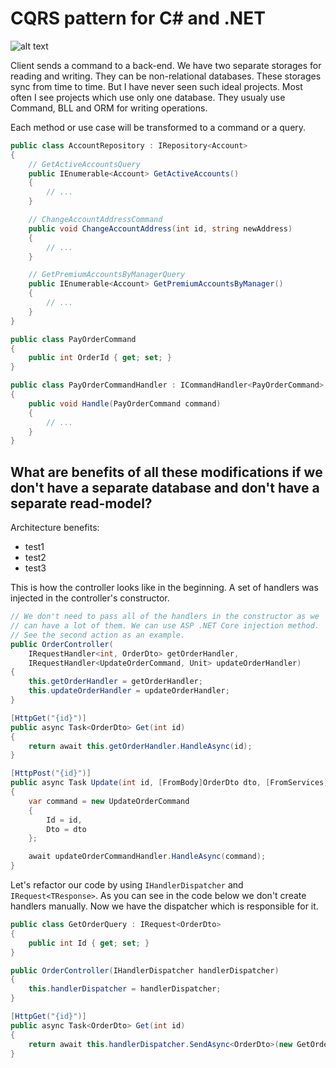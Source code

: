 # CQRS pattern for C# and .NET

![alt text](https://habrastorage.org/getpro/habr/post_images/d4d/f93/26b/d4df9326bc3d3794857462bae9abe30e.svg)

Client sends a command to a back-end. We have two separate storages for reading and writing. They can be non-relational databases. These storages sync from time to time. But I have never seen such ideal projects. Most often I see projects which use only one database. They usualy use Command, BLL and ORM for writing operations.

Each method or use case will be transformed to a command or a query.

```cs
public class AccountRepository : IRepository<Account>
{
    // GetActiveAccountsQuery
    public IEnumerable<Account> GetActiveAccounts()
    {
        // ...
    }

    // ChangeAccountAddressCommand
    public void ChangeAccountAddress(int id, string newAddress)
    {
        // ...
    }

    // GetPremiumAccountsByManagerQuery
    public IEnumerable<Account> GetPremiumAccountsByManager()
    {
        // ...
    }
}
```

```csharp
public class PayOrderCommand
{
    public int OrderId { get; set; }
}

public class PayOrderCommandHandler : ICommandHandler<PayOrderCommand>
{
    public void Handle(PayOrderCommand command)
    {
        // ...
    }
}
```

## What are benefits of all these modifications if we don't have a separate database and don't have a separate read-model?
Architecture benefits:
* test1
* test2
* test3

This is how the controller looks like in the beginning. A set of handlers was injected in the controller's constructor.

```csharp
// We don't need to pass all of the handlers in the constructor as we
// can have a lot of them. We can use ASP .NET Core injection method.
// See the second action as an example.
public OrderController(
	IRequestHandler<int, OrderDto> getOrderHandler,
	IRequestHandler<UpdateOrderCommand, Unit> updateOrderHandler)
{
    this.getOrderHandler = getOrderHandler;
    this.updateOrderHandler = updateOrderHandler;
}

[HttpGet("{id}")]
public async Task<OrderDto> Get(int id)
{
    return await this.getOrderHandler.HandleAsync(id);
}

[HttpPost("{id}")]
public async Task Update(int id, [FromBody]OrderDto dto, [FromServices] IRequestHandler<UpdateOrderCommand, int> updateOrderCommandHandler)
{
    var command = new UpdateOrderCommand
    {
        Id = id,
        Dto = dto
    };

    await updateOrderCommandHandler.HandleAsync(command);
}
```

Let's refactor our code by using `IHandlerDispatcher` and `IRequest<TResponse>`.
As you can see in the code below we don't create handlers manually. Now we have
the dispatcher which is responsible for it.

```csharp
public class GetOrderQuery : IRequest<OrderDto>
{
    public int Id { get; set; }
}

public OrderController(IHandlerDispatcher handlerDispatcher)
{
    this.handlerDispatcher = handlerDispatcher;
}

[HttpGet("{id}")]
public async Task<OrderDto> Get(int id)
{
    return await this.handlerDispatcher.SendAsync<OrderDto>(new GetOrderQuery { Id = id });
}
```